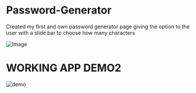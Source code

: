 # Password-Generator

Created my first and own password generator page giving the option to the user with a slide bar to choose how many characters

![Image](https://user-images.githubusercontent.com/65417908/101109508-10a42180-35a5-11eb-94ab-d65381027cab.jpg)

# WORKING APP DEMO2
![demo](./images/demo.gif)